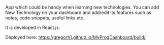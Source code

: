 App which could be handy when learning new 
technologies. You can add New Technology on 
your dashboard and add/edit its features  such as
notes, code snippets, useful links etc. 

It is developed in React.js. 

Deployed here: https://gregorh1.github.io/MyProgDashboard/build/